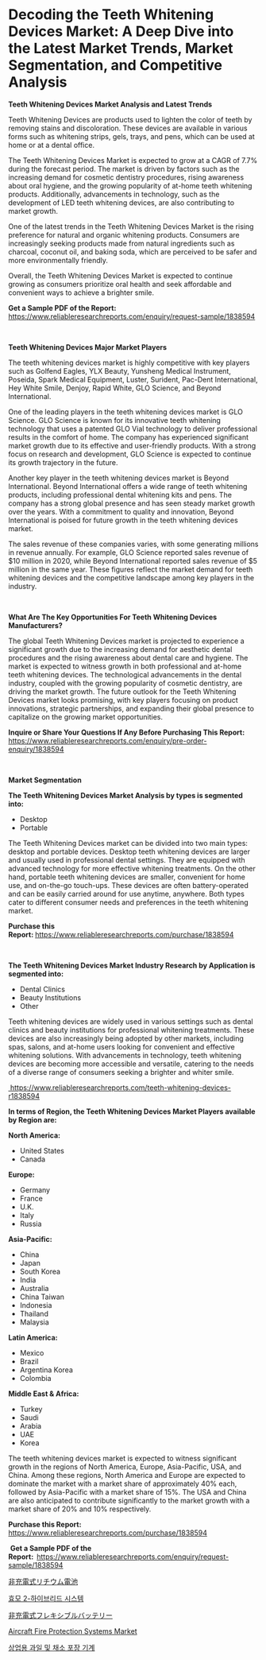 <p><h1>Decoding the Teeth Whitening Devices Market: A Deep Dive into the Latest Market Trends, Market Segmentation, and Competitive Analysis</h1></p><p><strong>Teeth Whitening Devices Market Analysis and Latest Trends</strong></p>
<p><p>Teeth Whitening Devices are products used to lighten the color of teeth by removing stains and discoloration. These devices are available in various forms such as whitening strips, gels, trays, and pens, which can be used at home or at a dental office.</p><p>The Teeth Whitening Devices Market is expected to grow at a CAGR of 7.7% during the forecast period. The market is driven by factors such as the increasing demand for cosmetic dentistry procedures, rising awareness about oral hygiene, and the growing popularity of at-home teeth whitening products. Additionally, advancements in technology, such as the development of LED teeth whitening devices, are also contributing to market growth.</p><p>One of the latest trends in the Teeth Whitening Devices Market is the rising preference for natural and organic whitening products. Consumers are increasingly seeking products made from natural ingredients such as charcoal, coconut oil, and baking soda, which are perceived to be safer and more environmentally friendly.</p><p>Overall, the Teeth Whitening Devices Market is expected to continue growing as consumers prioritize oral health and seek affordable and convenient ways to achieve a brighter smile.</p></p>
<p><strong>Get a Sample PDF of the Report:&nbsp;</strong> <a href="https://www.reliableresearchreports.com/enquiry/request-sample/1838594">https://www.reliableresearchreports.com/enquiry/request-sample/1838594</a></p>
<p>&nbsp;</p>
<p><strong>Teeth Whitening Devices Major Market Players</strong></p>
<p><p>The teeth whitening devices market is highly competitive with key players such as Golfend Eagles, YLX Beauty, Yunsheng Medical Instrument, Poseida, Spark Medical Equipment, Luster, Surident, Pac-Dent International, Hey White Smile, Denjoy, Rapid White, GLO Science, and Beyond International.</p><p>One of the leading players in the teeth whitening devices market is GLO Science. GLO Science is known for its innovative teeth whitening technology that uses a patented GLO Vial technology to deliver professional results in the comfort of home. The company has experienced significant market growth due to its effective and user-friendly products. With a strong focus on research and development, GLO Science is expected to continue its growth trajectory in the future.</p><p>Another key player in the teeth whitening devices market is Beyond International. Beyond International offers a wide range of teeth whitening products, including professional dental whitening kits and pens. The company has a strong global presence and has seen steady market growth over the years. With a commitment to quality and innovation, Beyond International is poised for future growth in the teeth whitening devices market.</p><p>The sales revenue of these companies varies, with some generating millions in revenue annually. For example, GLO Science reported sales revenue of $10 million in 2020, while Beyond International reported sales revenue of $5 million in the same year. These figures reflect the market demand for teeth whitening devices and the competitive landscape among key players in the industry.</p></p>
<p>&nbsp;</p>
<p><strong>What Are The Key Opportunities For Teeth Whitening Devices Manufacturers?</strong></p>
<p><p>The global Teeth Whitening Devices market is projected to experience a significant growth due to the increasing demand for aesthetic dental procedures and the rising awareness about dental care and hygiene. The market is expected to witness growth in both professional and at-home teeth whitening devices. The technological advancements in the dental industry, coupled with the growing popularity of cosmetic dentistry, are driving the market growth. The future outlook for the Teeth Whitening Devices market looks promising, with key players focusing on product innovations, strategic partnerships, and expanding their global presence to capitalize on the growing market opportunities.</p></p>
<p><strong>Inquire or Share Your Questions If Any Before Purchasing This Report:</strong> <a href="https://www.reliableresearchreports.com/enquiry/pre-order-enquiry/1838594">https://www.reliableresearchreports.com/enquiry/pre-order-enquiry/1838594</a></p>
<p>&nbsp;</p>
<p><strong>Market Segmentation</strong></p>
<p><strong>The Teeth Whitening Devices Market Analysis by types is segmented into:</strong></p>
<p><ul><li>Desktop</li><li>Portable</li></ul></p>
<p><p>The Teeth Whitening Devices market can be divided into two main types: desktop and portable devices. Desktop teeth whitening devices are larger and usually used in professional dental settings. They are equipped with advanced technology for more effective whitening treatments. On the other hand, portable teeth whitening devices are smaller, convenient for home use, and on-the-go touch-ups. These devices are often battery-operated and can be easily carried around for use anytime, anywhere. Both types cater to different consumer needs and preferences in the teeth whitening market.</p></p>
<p><strong>Purchase this Report:&nbsp;</strong><a href="https://www.reliableresearchreports.com/purchase/1838594">https://www.reliableresearchreports.com/purchase/1838594</a></p>
<p>&nbsp;</p>
<p><strong>The Teeth Whitening Devices Market Industry Research by Application is segmented into:</strong></p>
<p><ul><li>Dental Clinics</li><li>Beauty Institutions</li><li>Other</li></ul></p>
<p><p>Teeth whitening devices are widely used in various settings such as dental clinics and beauty institutions for professional whitening treatments. These devices are also increasingly being adopted by other markets, including spas, salons, and at-home users looking for convenient and effective whitening solutions. With advancements in technology, teeth whitening devices are becoming more accessible and versatile, catering to the needs of a diverse range of consumers seeking a brighter and whiter smile.</p></p>
<p><a href="https://www.reliableresearchreports.com/teeth-whitening-devices-r1838594">&nbsp;https://www.reliableresearchreports.com/teeth-whitening-devices-r1838594</a></p>
<p><strong>In terms of Region, the Teeth Whitening Devices Market Players available by Region are:</strong></p>
<p>
    <p> <strong> North America: </strong>
        <ul>
            <li>United States</li>
            <li>Canada</li>
        </ul>
        </p> 
    <p> <strong> Europe: </strong>
        <ul>
            <li>Germany</li>
            <li>France</li>
            <li>U.K.</li>
            <li>Italy</li>
            <li>Russia</li>
        </ul>
        </p> 
    <p> <strong> Asia-Pacific: </strong>
        <ul>
            <li>China</li>
            <li>Japan</li>
            <li>South Korea</li>
            <li>India</li>
            <li>Australia</li>
            <li>China Taiwan</li>
            <li>Indonesia</li>
            <li>Thailand</li>
            <li>Malaysia</li>
        </ul>
        </p> 
    <p> <strong> Latin America: </strong>
        <ul>
            <li>Mexico</li>
            <li>Brazil</li>
            <li>Argentina Korea</li>
            <li>Colombia</li>
        </ul>
        </p> 
    <p> <strong> Middle East & Africa: </strong>
        <ul>
            <li>Turkey</li>
            <li>Saudi</li>
            <li>Arabia</li>
            <li>UAE</li>
            <li>Korea</li>
        </ul>
    </p>
    </p>
<p><p>The teeth whitening devices market is expected to witness significant growth in the regions of North America, Europe, Asia-Pacific, USA, and China. Among these regions, North America and Europe are expected to dominate the market with a market share of approximately 40% each, followed by Asia-Pacific with a market share of 15%. The USA and China are also anticipated to contribute significantly to the market growth with a market share of 20% and 10% respectively.</p></p>
<p><strong>Purchase this Report: </strong><a href="https://www.reliableresearchreports.com/purchase/1838594">https://www.reliableresearchreports.com/purchase/1838594</a></p>
<p>&nbsp;<strong>Get a Sample PDF of the Report:&nbsp;&nbsp;</strong><a href="https://www.reliableresearchreports.com/enquiry/request-sample/1838594">https://www.reliableresearchreports.com/enquiry/request-sample/1838594</a></p>
<p><strong></strong></p>
<p><p><a href="https://github.com/JoanaNitzsche/Market-Research-Report-List-1/blob/main/3007038160639.md">非充電式リチウム電池</a></p><p><a href="https://github.com/emakpiahsopiah/Market-Research-Report-List-1/blob/main/5924767172760.md">효모 2-하이브리드 시스템</a></p><p><a href="https://github.com/LenoraKris2023/Market-Research-Report-List-1/blob/main/8867076160638.md">非充電式フレキシブルバッテリー</a></p><p><a href="https://github.com/luckyshygirl/Market-Research-Report-List-5/blob/main/aircraft-fire-protection-systems-market.md">Aircraft Fire Protection Systems Market</a></p><p><a href="https://github.com/milikokao84/Market-Research-Report-List-1/blob/main/8403384172759.md">상업용 과일 및 채소 포장 기계</a></p></p>
